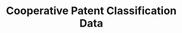 ---
layout: default
bigquery: https://console.cloud.google.com/bigquery?p=patents-public-data&d=cpc&page=dataset
citation: '“Cooperative Patent Classification” by the EPO and USPTO, for public use. '
contributors: EPO, USPTO
cost: None
description: Cooperative Patent Classification Data contains the scheme and definitions
  of the Cooperative Patent Classification system for classifying patent documents.
  The CPC is the result of a partnership between the EPO and the USPTO in their joint
  effort to develop a common, internationally compatible classification system for
  technical documents, in particular patent publications, which will be used by both
  offices in the patent granting process
documentation: https://www.cooperativepatentclassification.org/cpcSchemeAndDefinitions
last_edit: Mon, 04 Apr 2022 19:07:06 GMT
location: https://www.cooperativepatentclassification.org/index
maintained_by: USPTO, EPO
schema_fields: '[''title_part'', ''breakdown_code'', ''ipcConcordant'', ''glossary'',
  ''limitingReferences'', ''synonyms'', ''informative_references'', ''applicationReferences'',
  ''childGroups'', ''title_full'', ''informativeReferences'', ''dateRevised'', ''titleFull'',
  ''level'', ''sizeCache'', ''date_revised'', ''not_allocatable'', ''notAllocatable'',
  ''application_references'', ''residual_references'', ''limiting_references'', ''child_groups'',
  ''symbol'', ''children'', ''breakdownCode'', ''status'', ''definition'', ''titlePart'',
  ''parents'', ''residualReferences'', ''ipc_concordant'', ''additional_only'']'
shortname: cooperative_patent_classification
tags:
- patents
- science
title: Cooperative Patent Classification Data
uuid: 984374a7-16e9-4b35-9445-458daceb01bf
---
